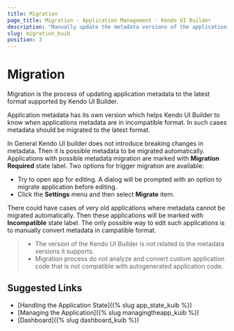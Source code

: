 ```yaml
---
title: Migration
page_title: Migration - Application Management - Kendo UI Builder
description: "Manually update the metadata versions of the application and the metadata versions that are supported by the Kendo UI Builder tool."
slug: migration_kuib
position: 3
---
```


# Migration

Migration is the process of updating application metadata to the latest format supported by Kendo UI Builder.

Application metadata has its own version which helps Kendo UI Builder to know when applications metadata are in incompatible format. In such cases metadata should be migrated to the latest format.

In General Kendo UI builder does not introduce breaking changes in metadata. Then it is possible metadata to be migrated automatically. Applications with possible metadata migration are marked with  **Migration Required** state label. Two options for trigger migration are available:
* Try to open app for editing. A dialog will be prompted with an option to migrate application before editing.
* Click the **Settings** menu and then select **Migrate** item.

There could have cases of very old applications where metadata cannot be migrated automatically. Then these applications will be marked with **Incompatible** state label. The only possible way to edit such applications is to manually convert metadata in campatible format.

> * The version of the Kendo UI Builder is not related to the metadata versions it supports.
> * Migration process do not analyze and convert custom application code that is not compatible with autogenerated application code.

## Suggested Links

* [Handling the Application State]({% slug app_state_kuib %})
* [Managing the Application]({% slug managingtheapp_kuib %})
* [Dashboard]({% slug dashboard_kuib %})
